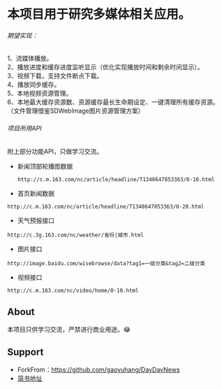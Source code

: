 
本项目用于研究多媒体相关应用。
==
###### 期望实现：<br>
1、流媒体播放。<br>
2、播放进度和缓存进度监听显示（优化实现播放时间和剩余时间显示）。<br>
3、视频下载，支持文件断点下载。<br>
4、播放同步缓存。<br>
5、本地视频资源管理。<br>
6、本地最大缓存资源数、资源缓存最长生命期设定、一键清理所有缓存资源。（文件管理借鉴SDWebImage图片资源管理方案）<br/>

###### 项目所用API
附上部分功能API，只做学习交流。
- 新闻顶部轮播图数据
  ```
  http://c.m.163.com/nc/article/headline/T1348647853363/0-10.html
  ```
- 首页新闻数据
 ```
 http://c.m.163.com/nc/article/headline/T1348647853363/0-20.html
 ```
- 天气预报接口
 ```
 http://c.3g.163.com/nc/weather/省份|城市.html
 ```
- 图片接口
 ```
 http://image.baidu.com/wisebrowse/data?tag1=一级分类&tag2=二级分类
 ```
- 视频接口
 ```
 http://c.m.163.com/nc/video/home/0-10.html
 ```

## About
本项目只供学习交流，严禁进行商业用途。:joy:

## Support
- ForkFrom：https://github.com/gaoyuhang/DayDayNews
- [简书地址](http://www.jianshu.com/users/85973c3d2045/latest_articles)






